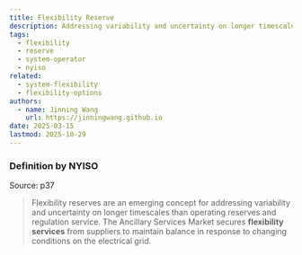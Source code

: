 ```yaml
---
title: Flexibility Reserve
description: Addressing variability and uncertainty on longer timescales than operating reserves and regulation service.
tags:
  - flexibility
  - reserve
  - system-operator
  - nyiso
related:
  - system-flexibility
  - flexibility-options
authors:
  - name: Jinning Wang
    url: https://jinningwang.github.io
date: 2025-03-15
lastmod: 2025-10-29
---
```


### Definition by NYISO

Source: <d-cite key="nyiso2024power"></d-cite> p37

> Flexibility reserves are an emerging concept for addressing variability and uncertainty on longer timescales than operating reserves and regulation service. The Ancillary Services Market secures **flexibility services** from suppliers to maintain balance in response to changing conditions on the electrical grid.
